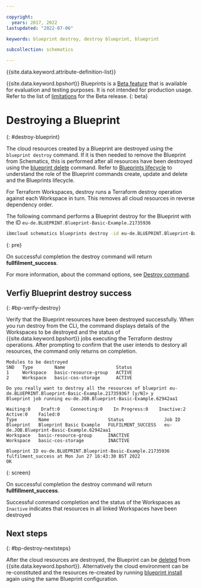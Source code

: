 ```yaml
---

copyright:
  years: 2017, 2022
lastupdated: "2022-07-06"

keywords: blueprint destroy, destroy blueprint, blueprint

subcollection: schematics

---
```


{{site.data.keyword.attribute-definition-list}}

{{site.data.keyword.bpshort}} Blueprints is a [Beta feature](/docs/schematics?topic=schematics-bp-beta-limitations) that is available for evaluation and testing purposes. It is not intended for production usage. Refer to the list of [limitations](/docs/schematics?topic=schematics-bp-beta-limitations) for the Beta release.
{: beta}

# Destroying a Blueprint
{: #destroy-blueprint}

The cloud resources created by a Blueprint are destroyed using the `blueprint destroy` command. If it is then needed to remove the Blueprint from Schematics, this is performed after all resources have been destroyed using the [blueprint delete](/docs/schematics?topic=schematics-sc-blueprint-delete) command. Refer to [Blueprints lifecycle](https://test.cloud.ibm.com/docs/schematics?topic=schematics-blueprint-lifecycle-cmds) to understand the role of the Blueprint commands create, update and delete and the Blueprints lifecycle. 

For Terraform Workspaces, destroy runs a Terraform destroy operation against each Workspace in turn. This removes all cloud resources in reverse dependency order.    

The following command performs a Blueprint destroy for the Blueprint with the ID `eu-de.BLUEPRINT.Blueprint-Basic-Example.21735936`

```sh
ibmcloud schematics blueprints destroy -id eu-de.BLUEPRINT.Blueprint-Basic-Example.21735936
```
{: pre}

On successful completion the destroy command will return **fullfilment_success**. 

For more information, about the command options, see [Destroy command](/docs/schematics?topic=schematics-schematics-cli-reference#schematics-blueprint-destroy).



## Verfiy Blueprint destroy success 
{: #bp-verify-destroy}

Verify that the Blueprint resources have been destroyed successfully. When you run destroy from the CLI, the command displays details of the Workspaces to be destroyed and the status of {{site.data.keyword.bpshort}} jobs executing the Terraform destroy operations. After prompting to confirm that the user intends to destory all resources, the command only returns on completion.

```text
Modules to be destroyed
SNO   Type        Name                   Status   
1     Workspace   basic-resource-group   ACTIVE   
2     Workspace   basic-cos-storage      ACTIVE   
      
Do you really want to destroy all the resources of blueprint eu-de.BLUEPRINT.Blueprint-Basic-Example.21735936? [y/N]> y
Blueprint job running eu-de.JOB.Blueprint-Basic-Example.62942aa1

Waiting:0    Draft:0    Connecting:0    In Progress:0    Inactive:2    Active:0    Failed:0   
Type        Name                      Status               Job ID   
Blueprint   Blueprint Basic Example   FULFILMENT_SUCCESS   eu-de.JOB.Blueprint-Basic-Example.62942aa1   
Workspace   basic-resource-group      INACTIVE                
Workspace   basic-cos-storage         INACTIVE                
            
Blueprint ID eu-de.BLUEPRINT.Blueprint-Basic-Example.21735936 fulfilment_success at Mon Jun 27 16:43:30 BST 2022
OK
```
{: screen}

On successful completion the destroy command will return **fullfillment_success**.

Successful command completion and the status of the Workspaces as `Inactive` indicates that resources in all linked Workspaces have been destroyed


## Next steps
{: #bp-destroy-nextsteps}

After the cloud resources are destroyed, the Blueprint can be [deleted](/docs/schematics?topic=schematics-sc-blueprint-delete) from {{site.data.keyword.bpshort}}. Alternatively the cloud environment can be re-constituted and the resources re-created by running [blueprint install](/docs/schematics?topic=schematics-sc-blueprint-install) again using the same Blueprint configuration. 

